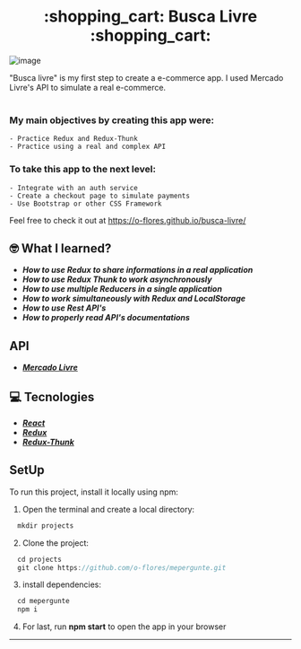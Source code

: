 <h1 align="center"> :shopping_cart: Busca Livre :shopping_cart: </h1>

![image](https://user-images.githubusercontent.com/78616220/127755274-11e3264e-fb61-487a-b9ee-aa89b9984d50.png)

<p>
  "Busca livre" is my first step to create a e-commerce app. I used Mercado Livre's API to simulate a real e-commerce.<br/><br/>
  
  ### My main objectives by creating this app were:
    - Practice Redux and Redux-Thunk
    - Practice using a real and complex API
  
  ### To take this app to the next level:
    - Integrate with an auth service
    - Create a checkout page to simulate payments
    - Use Bootstrap or other CSS Framework
  
  Feel free to check it out at https://o-flores.github.io/busca-livre/
</p>

## :nerd_face: What I learned?
  - **_How to use Redux to share informations in a real application_**
  - **_How to use Redux Thunk to work asynchronously_**
  - **_How to use multiple Reducers in a single application_**
  - **_How to work simultaneously with Redux and LocalStorage_**
  - **_How to use Rest API's_**
  - **_How to properly read API's documentations_**
  
 ## API
  - **_[Mercado Livre](https://developers.mercadolivre.com.br/pt_br/api-docs-pt-br)_**


  ## :computer:  Tecnologies
- **_[React](https://reactjs.org)_**
- **_[Redux](https://redux.js.org/)_**
- **_[Redux-Thunk](https://github.com/reduxjs/redux-thunk)_**


## SetUp

To run this project, install it locally using npm:

1. Open the terminal and create a local directory:
```javascript
  mkdir projects
```

2. Clone the project:
```javascript
  cd projects
  git clone https://github.com/o-flores/mepergunte.git
```

3. install dependencies:
```javascript
  cd mepergunte
  npm i
```

4. For last, run **npm start** to open the app in your browser

---
